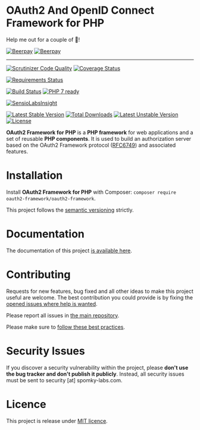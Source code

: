OAuth2 And OpenID Connect Framework for PHP
===========================================

Help me out for a couple of :beers:!

[![Beerpay](https://beerpay.io/OAuth2-Framework/oauth2-framework/badge.svg)](https://beerpay.io/OAuth2-Framework/oauth2-framework)
[![Beerpay](https://beerpay.io/OAuth2-Framework/oauth2-framework/make-wish.svg)](https://beerpay.io/OAuth2-Framework/oauth2-framework)

----

[![Scrutinizer Code Quality](https://scrutinizer-ci.com/g/OAuth2-Framework/oauth2-framework/badges/quality-score.png?b=master)](https://scrutinizer-ci.com/g/OAuth2-Framework/oauth2-framework/?branch=master)
[![Coverage Status](https://coveralls.io/repos/github/OAuth2-Framework/oauth2-framework/badge.svg?branch=master)](https://coveralls.io/github/OAuth2-Framework/oauth2-framework?branch=master)

[![Requirements Status](https://requires.io/github/OAuth2-Framework/oauth2-framework/requirements.svg?branch=master)](https://requires.io/github/OAuth2-Framework/oauth2-framework/requirements/?branch=master)

[![Build Status](https://travis-ci.org/OAuth2-Framework/oauth2-framework.svg?branch=master)](https://travis-ci.org/OAuth2-Framework/oauth2-framework)
[![PHP 7 ready](http://php7ready.timesplinter.ch/OAuth2-Framework/oauth2-framework/master/badge.svg)](https://travis-ci.org/OAuth2-Framework/oauth2-framework)

[![SensioLabsInsight](https://insight.sensiolabs.com/projects/d4172a6f-b7ac-4123-87d3-86baf36cf9a9/big.png)](https://insight.sensiolabs.com/projects/d4172a6f-b7ac-4123-87d3-86baf36cf9a9)

[![Latest Stable Version](https://poser.pugx.org/oauth2-framework/oauth2-framework/v/stable.png)](https://packagist.org/packages/oauth2-framework/oauth2-framework)
[![Total Downloads](https://poser.pugx.org/oauth2-framework/oauth2-framework/downloads.png)](https://packagist.org/packages/oauth2-framework/oauth2-framework)
[![Latest Unstable Version](https://poser.pugx.org/oauth2-framework/oauth2-framework/v/unstable.png)](https://packagist.org/packages/oauth2-framework/oauth2-framework)
[![License](https://poser.pugx.org/oauth2-framework/oauth2-framework/license.png)](https://packagist.org/packages/oauth2-framework/oauth2-framework)

**OAuth2 Framework for PHP** is a **PHP framework** for web applications and a set of reusable
**PHP components**. It is used to build an authorization server based on the
OAuth2 Framework protocol ([RFC6749](https://tools.ietf.org/html/rfc6749)) and associated features.

# Installation

Install **OAuth2 Framework for PHP** with Composer: `composer require oauth2-framework/oauth2-framework`.

This project follows the [semantic versioning](http://semver.org/) strictly.

# Documentation

The documentation of this project [is available here](https://oauth2-framework.spomky-labs.com).

# Contributing

Requests for new features, bug fixed and all other ideas to make this project useful are welcome.
The best contribution you could provide is by fixing the [opened issues where help is wanted](https://github.com/OAuth2-Framework/oauth2-framework/issues?q=is%3Aissue+is%3Aopen+label%3A%22help+wanted%22).

Please report all issues in [the main repository](https://github.com/OAuth2-Framework/oauth2-framework/issues).

Please make sure to [follow these best practices](.github/CONTRIBUTING.md).

# Security Issues

If you discover a security vulnerability within the project, please **don't use the bug tracker and don't publish it publicly**.
Instead, all security issues must be sent to security [at] spomky-labs.com. 

# Licence

This project is release under [MIT licence](LICENSE).
